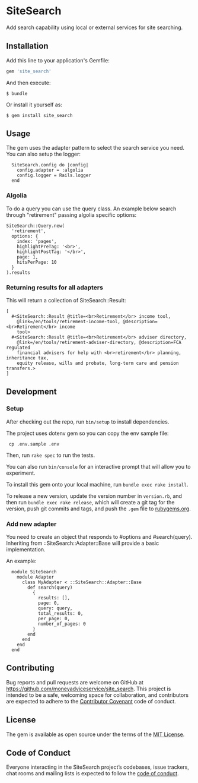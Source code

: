 # SiteSearch

Add search capability using local or external services for site searching.

## Installation

Add this line to your application's Gemfile:

```ruby
gem 'site_search'
```

And then execute:

    $ bundle

Or install it yourself as:

    $ gem install site_search

## Usage

The gem uses the adapter pattern to select the search service you need.
You can also setup the logger:


```
  SiteSearch.config do |config|
    config.adapter = :algolia
    config.logger = Rails.logger
  end
```

### Algolia

To do a query you can use the query class.
An example below search through "retirement" passing algolia specific
options:

```
SiteSearch::Query.new(
  'retirement',
  options: {
    index: 'pages',
    highlightPreTag: '<br>',
    highlightPostTag: '</br>',
    page: 1,
    hitsPerPage: 10
  }
).results
```

### Returning results for all adapters

This will return a collection of SiteSearch::Result:

```
[
  #<SiteSearch::Result @title=<br>Retirement</br> income tool,
    @link=/en/tools/retirement-income-tool, @description=<br>Retirement</br> income
    tool>
  #<SiteSearch::Result @title=<br>Retirement</br> adviser directory,
    @link=/en/tools/retirement-adviser-directory, @description=FCA regulated
    financial advisers for help with <br>retirement</br> planning, inheritance tax,
    equity release, wills and probate, long-term care and pension transfers.>
]
```

## Development

### Setup

After checking out the repo, run `bin/setup` to install dependencies.

The project uses dotenv gem so you can copy the env sample file:

```
 cp .env.sample .env
```

Then, run `rake spec` to run the tests.

You can also run `bin/console` for an interactive prompt that will allow you to experiment.

To install this gem onto your local machine, run `bundle exec rake install`.

To release a new version, update the version number in `version.rb`,
and then run `bundle exec rake release`, which will create a git tag for the
version, push git commits and tags, and push the `.gem` file to [rubygems.org](https://rubygems.org).

### Add new adapter

You need to create an object that responds to #options and #search(query).
Inheriting from ::SiteSearch::Adapter::Base will provide a basic
implementation.

An example:

```
  module SiteSearch
    module Adapter
      class MyAdapter < ::SiteSearch::Adapter::Base
        def search(query)
          {
            results: [],
            page: 0,
            query: query,
            total_results: 0,
            per_page: 0,
            number_of_pages: 0
          }
        end
      end
    end
  end
```

## Contributing

Bug reports and pull requests are welcome on GitHub at https://github.com/moneyadviceservice/site_search. This project is intended to be a safe, welcoming space for collaboration, and contributors are expected to adhere to the [Contributor Covenant](http://contributor-covenant.org) code of conduct.

## License

The gem is available as open source under the terms of the [MIT License](https://opensource.org/licenses/MIT).

## Code of Conduct

Everyone interacting in the SiteSearch project’s codebases, issue trackers, chat rooms and mailing lists is expected to follow the [code of conduct](https://github.com/moneyadviceservice/site_search/blob/master/CODE_OF_CONDUCT.md).
